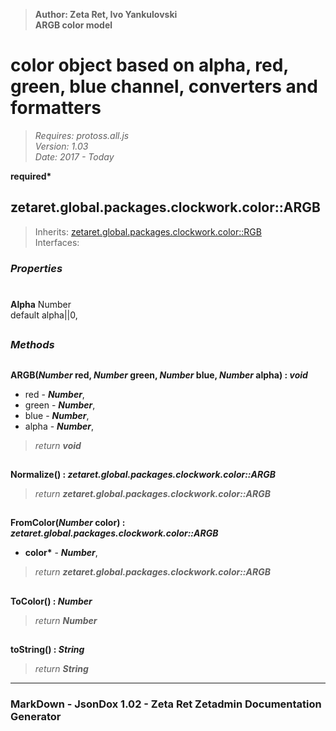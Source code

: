 > __Author: Zeta Ret, Ivo Yankulovski__  
> __ARGB color model__  
# color object based on alpha, red, green, blue channel, converters and formatters  
> *Requires: protoss.all.js*  
> *Version: 1.03*  
> *Date: 2017 - Today*  

__required*__

## zetaret.global.packages.clockwork.color::ARGB  
> Inherits: [zetaret.global.packages.clockwork.color::RGB](RGB.md)  
> Interfaces:   

### *Properties*  

#  
__Alpha__ Number  
default alpha||0,   


##  
### *Methods*  

##  
__ARGB(*Number* red, *Number* green, *Number* blue, *Number* alpha) : *void*__  
  
- red - __*Number*__,   
- green - __*Number*__,   
- blue - __*Number*__,   
- alpha - __*Number*__,   
> *return __void__*  

##  
__Normalize() : *zetaret.global.packages.clockwork.color::ARGB*__  
  
> *return __zetaret.global.packages.clockwork.color::ARGB__*  

##  
__FromColor(*Number* color) : *zetaret.global.packages.clockwork.color::ARGB*__  
  
- __color*__ - __*Number*__,   
> *return __zetaret.global.packages.clockwork.color::ARGB__*  

##  
__ToColor() : *Number*__  
  
> *return __Number__*  

##  
__toString() : *String*__  
  
> *return __String__*  

---  
### MarkDown - JsonDox 1.02 - Zeta Ret Zetadmin Documentation Generator
